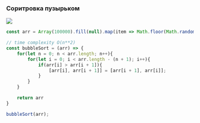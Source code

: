 ### Соритровка пузырьком

![](https://miro.medium.com/max/474/1*YdnJ16FXjwlwS8S4tqvx7g.jpeg)

```javascript
const arr = Array(100000).fill(null).map(item => Math.floor(Math.random() * 2000 - 1000));

// time complexity O(n**2)
const bubbleSort = (arr) => {
    for(let n = 0; n < arr.length; n++){
        for(let i = 0; i < arr.length - (n + 1); i++){
            if(arr[i] > arr[i + 1]){
                [arr[i], arr[i + 1]] = [arr[i + 1], arr[i]];
            }
        }
    }

    return arr
}

bubbleSort(arr);
```
